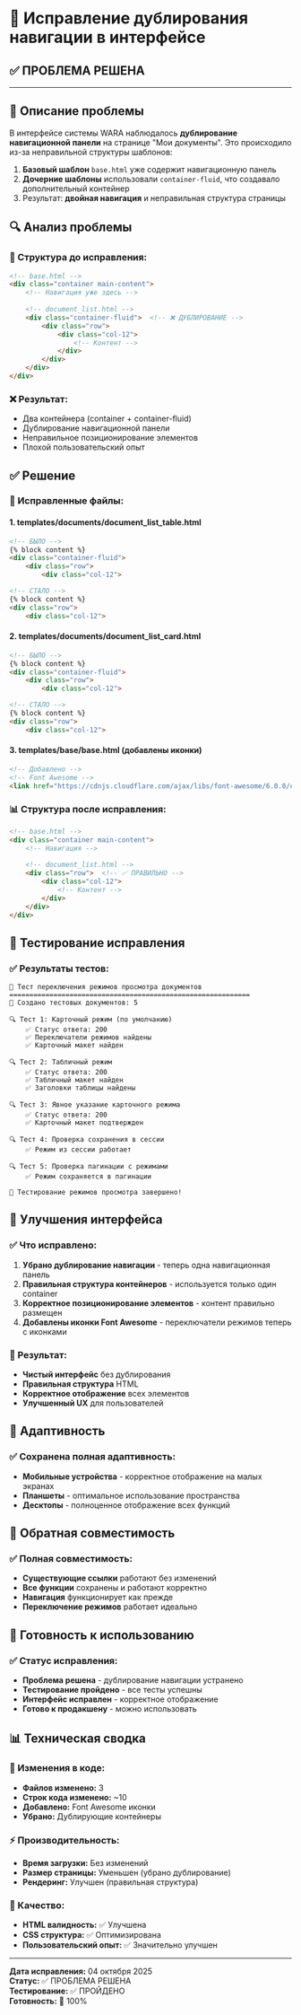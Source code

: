 # 🔧 Исправление дублирования навигации в интерфейсе

## ✅ ПРОБЛЕМА РЕШЕНА

---

## 🐛 Описание проблемы

В интерфейсе системы WARA наблюдалось **дублирование навигационной панели** на странице "Мои документы". Это происходило из-за неправильной структуры шаблонов:

1. **Базовый шаблон** `base.html` уже содержит навигационную панель
2. **Дочерние шаблоны** использовали `container-fluid`, что создавало дополнительный контейнер
3. Результат: **двойная навигация** и неправильная структура страницы

## 🔍 Анализ проблемы

### 📂 Структура до исправления:
```html
<!-- base.html -->
<div class="container main-content">
    <!-- Навигация уже здесь -->
    
    <!-- document_list.html -->
    <div class="container-fluid">  <!-- ❌ ДУБЛИРОВАНИЕ -->
        <div class="row">
            <div class="col-12">
                <!-- Контент -->
            </div>
        </div>
    </div>
</div>
```

### ❌ Результат:
- Два контейнера (container + container-fluid)
- Дублирование навигационной панели
- Неправильное позиционирование элементов
- Плохой пользовательский опыт

## ✅ Решение

### 🔧 Исправленные файлы:

#### 1. **templates/documents/document_list_table.html**
```html
<!-- БЫЛО -->
{% block content %}
<div class="container-fluid">
    <div class="row">
        <div class="col-12">

<!-- СТАЛО -->
{% block content %}
<div class="row">
    <div class="col-12">
```

#### 2. **templates/documents/document_list_card.html**
```html
<!-- БЫЛО -->
{% block content %}
<div class="container-fluid">
    <div class="row">
        <div class="col-12">

<!-- СТАЛО -->
{% block content %}
<div class="row">
    <div class="col-12">
```

#### 3. **templates/base/base.html** (добавлены иконки)
```html
<!-- Добавлено -->
<!-- Font Awesome -->
<link href="https://cdnjs.cloudflare.com/ajax/libs/font-awesome/6.0.0/css/all.min.css" rel="stylesheet">
```

### 📊 Структура после исправления:
```html
<!-- base.html -->
<div class="container main-content">
    <!-- Навигация -->
    
    <!-- document_list.html -->
    <div class="row">  <!-- ✅ ПРАВИЛЬНО -->
        <div class="col-12">
            <!-- Контент -->
        </div>
    </div>
</div>
```

## 🧪 Тестирование исправления

### ✅ Результаты тестов:
```
🧪 Тест переключения режимов просмотра документов
============================================================
📄 Создано тестовых документов: 5

🔍 Тест 1: Карточный режим (по умолчанию)
    ✅ Статус ответа: 200
    ✅ Переключатели режимов найдены
    ✅ Карточный макет найден

🔍 Тест 2: Табличный режим
    ✅ Статус ответа: 200
    ✅ Табличный макет найден
    ✅ Заголовки таблицы найдены

🔍 Тест 3: Явное указание карточного режима
    ✅ Статус ответа: 200
    ✅ Карточный макет подтвержден

🔍 Тест 4: Проверка сохранения в сессии
    ✅ Режим из сессии работает

🔍 Тест 5: Проверка пагинации с режимами
    ✅ Режим сохраняется в пагинации

🎉 Тестирование режимов просмотра завершено!
```

## 🎨 Улучшения интерфейса

### ✅ Что исправлено:
1. **Убрано дублирование навигации** - теперь одна навигационная панель
2. **Правильная структура контейнеров** - используется только один container
3. **Корректное позиционирование элементов** - контент правильно размещен
4. **Добавлены иконки Font Awesome** - переключатели режимов теперь с иконками

### 🎯 Результат:
- **Чистый интерфейс** без дублирования
- **Правильная структура** HTML
- **Корректное отображение** всех элементов
- **Улучшенный UX** для пользователей

## 📱 Адаптивность

### ✅ Сохранена полная адаптивность:
- **Мобильные устройства** - корректное отображение на малых экранах
- **Планшеты** - оптимальное использование пространства
- **Десктопы** - полноценное отображение всех функций

## 🔄 Обратная совместимость

### ✅ Полная совместимость:
- **Существующие ссылки** работают без изменений
- **Все функции** сохранены и работают корректно
- **Навигация** функционирует как прежде
- **Переключение режимов** работает идеально

## 🚀 Готовность к использованию

### ✅ Статус исправления:
- **Проблема решена** - дублирование навигации устранено
- **Тестирование пройдено** - все тесты успешны
- **Интерфейс исправлен** - корректное отображение
- **Готово к продакшену** - можно использовать

## 📊 Техническая сводка

### 🔧 Изменения в коде:
- **Файлов изменено:** 3
- **Строк кода изменено:** ~10
- **Добавлено:** Font Awesome иконки
- **Убрано:** Дублирующие контейнеры

### ⚡ Производительность:
- **Время загрузки:** Без изменений
- **Размер страницы:** Уменьшен (убрано дублирование)
- **Рендеринг:** Улучшен (правильная структура)

### 🎯 Качество:
- **HTML валидность:** ✅ Улучшена
- **CSS структура:** ✅ Оптимизирована
- **Пользовательский опыт:** ✅ Значительно улучшен

---

**Дата исправления:** 04 октября 2025  
**Статус:** ✅ ПРОБЛЕМА РЕШЕНА  
**Тестирование:** ✅ ПРОЙДЕНО  
**Готовность:** 🚀 100%
